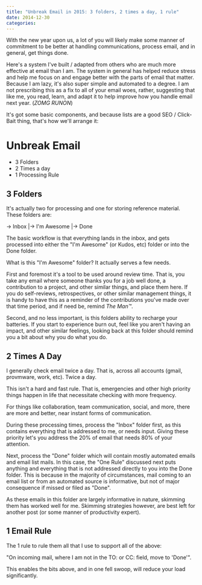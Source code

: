 ```yaml
---
title: "Unbreak Email in 2015: 3 folders, 2 times a day, 1 rule"
date: 2014-12-30
categories: 
---
```


With the new year upon us, a lot of you will likely make some manner of commitment to be better at handling communications, process email, and in general, get things done.

Here's a system I've built / adapted from others who are much more effective at email than I am. The system in general has helped reduce stress and help me focus on and engage better with the parts of email that matter. Because I am lazy, it's also super simple and automated to a degree. I am not prescribing this as a fix to all of your email woes, rather, suggesting that like me, you read, learn, and adapt it to help improve how you handle email next year. (*ZOMG RUNON*)

It's got some basic components, and because lists are a good SEO / Click-Bait thing, that's how we'll arrange it:

# Unbreak Email

- 3 Folders
- 2 Times a day
- 1 Processing Rule

## 3 Folders

It's actually two for processing and one for storing reference material. These folders are:

-> Inbox
|-> I'm Awesome
|-> Done

The basic workflow is that everything lands in the inbox, and gets processed into either the "I'm Awesome" (or Kudos, etc) folder or into the Done folder.

What is this "I'm Awesome" folder? It actually serves a few needs. 

First and foremost it's a tool to be used around review time. That is, you take any email where someone thanks you for a job well done, a contribution to a project, and other similar things, and place them here. If you do self-reviews, retrospectives, or other similar management things, it is handy to have this as a reminder of the contributions you've made over that time period, and if need be, remind *The Man™*.

Second, and no less important, is this folders ability to recharge your batteries. If you start to experience burn out, feel like you aren't having an impact, and other similar feelings, looking back at this folder should remind you a bit about why you do what you do.

## 2 Times A Day

I generally check email twice a day. That is, across all accounts (gmail, provmware, work, etc). Twice a day.

This isn't a hard and fast rule. That is, emergencies and other high priority things happen in life that necessitate checking with more frequency.

For things like collaboration, team communication, social, and more, there are more and better, near instant forms of communication.

During these processing times, process the "Inbox" folder first, as this contains everything that is addressed to me, or needs input. Giving these priority let's you address the 20% of email that needs 80% of your attention.

Next, process the "Done" folder which will contain mostly automated emails and email list mails. In this case, the "One Rule" discussed next puts anything and everything that is not addressed directly to you into the Done folder. This is because in the majority of circumstances, mail coming to an email list or from an automated source is informative, but not of major consequence if missed or filed as "Done".

As these emails in this folder are largely informative in nature, skimming them has worked well for me. Skimming strategies however, are best left for another post (or some manner of productivity expert).

## 1 Email Rule

The 1 rule to rule them all that I use to support all of the above:

"On incoming mail, where I am not in the TO: or CC: field, move to 'Done'".

This enables the bits above, and in one fell swoop, will reduce your load significantly.